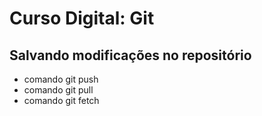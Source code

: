  # Curso Digital: Git

##  Salvando modificações no repositório
* comando git push
* comando git pull
* comando git fetch
